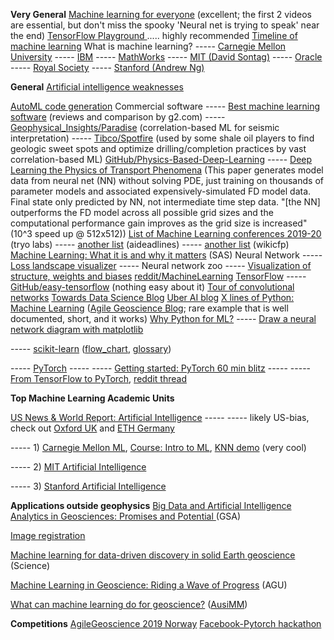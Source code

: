 **Very General**
[Machine learning for everyone](https://vas3k.com/blog/machine_learning/) (excellent; the first 2 videos are essential, but don&#39;t miss the spooky &#39;Neural net is trying to speak&#39; near the end)
[TensorFlow Playground ](https://playground.tensorflow.org/#activation=tanh&amp;batchSize=10&amp;dataset=circle&amp;regDataset=reg-plane&amp;learningRate=0.03&amp;regularizationRate=0&amp;noise=0&amp;networkShape=4,2&amp;seed=0.58965&amp;showTestData=false&amp;discretize=false&amp;percTrainData=50&amp;x=true&amp;y=true&amp;xTimesY=false&amp;xSquared=false&amp;ySquared=false&amp;cosX=false&amp;sinX=false&amp;cosY=false&amp;sinY=false&amp;collectStats=false&amp;problem=classification&amp;initZero=false&amp;hideText=false)..... highly recommended
[Timeline of machine learning](https://en.m.wikipedia.org/wiki/Timeline_of_machine_learning)
What is machine learning?
----- [Carnegie Mellon University](https://www.ml.cmu.edu/machine-learning/what-is-machine-learning.html)
----- [IBM](https://www.ibm.com/analytics/machine-learning)
----- [MathWorks](https://www.mathworks.com/discovery/machine-learning.html)
----- [MIT (David Sontag)](https://people.csail.mit.edu/dsontag/courses/ml16/slides/lecture1.pdf)
----- [Oracle](https://www.oracle.com/artificial-intelligence/what-is-machine-learning.html)
----- [Royal Society](https://royalsociety.org/topics-policy/projects/machine-learning/videos-and-background-information/)
----- [Stanford (Andrew Ng)](http://mlclass.stanford.edu/)

**General**
[Artificial intelligence weaknesses](https://cmns.umd.edu/news-events/features/4470)

[AutoML code generation](https://www.reddit.com/r/MachineLearning/comments/cpu5uc/research_what_is_the_state_of_automl_in_2019/)
Commercial software
----- [Best machine learning software](https://www.g2.com/categories/machine-learning) (reviews and comparison by g2.com)
----- [Geophysical\_Insights/Paradise](https://www.geoinsights.com/capabilities/) (correlation-based ML for seismic interpretation)
----- [Tibco/Spotfire](https://www.tibco.com/products/tibco-spotfire) (used by some shale oil players to find geologic sweet spots and optimize drilling/completion practices by vast correlation-based ML)
[GitHub/Physics-Based-Deep-Learning](https://github.com/thunil/Physics-Based-Deep-Learning)
----- [Deep Learning the Physics of Transport Phenomena](https://arxiv.org/pdf/1709.02432.pdf) (This paper generates model data from neural net (NN) without solving PDE, just training on thousands of parameter models and associated expensively-simulated FD model data. Final state only predicted by NN, not intermediate time step data. &quot;[the NN] outperforms the FD model across all possible grid sizes and the computational performance gain improves as the grid size is increased&quot; (10^3 speed up @ 512x512))
[List of Machine Learning conferences 2019-20](https://tryolabs.com/blog/machine-learning-deep-learning-conferences/) (tryo labs)
----- [another list](https://aideadlin.es/?sub=ML,CV,NLP,RO,SP,DM) (aideadlines)
----- [another list](http://www.wikicfp.com/cfp/call?conference=machine%20learning) (wikicfp)
[Machine Learning: What it is and why it matters](https://www.sas.com/en_us/insights/analytics/machine-learning.html) (SAS)
Neural Network
----- [Loss landscape visualizer](http://www.telesens.co/loss-landscape-viz/viewer.html)
----- Neural network zoo
----- [Visualization of structure, weights and biases](http://www.mghpcc.org/neural-networks-earthquakes/neuralnetworkforhelen/)
[reddit/MachineLearning](https://www.reddit.com/r/MachineLearning/)
[TensorFlow](https://www.tensorflow.org/)
----- [GitHub/easy-tensorflow](https://github.com/easy-tensorflow/easy-tensorflow) (nothing easy about it)
[Tour of convolutional networks](https://arxiv.org/abs/1908.05168)
[Towards Data Science Blog](https://towardsdatascience.com/)
[Uber AI blog](https://eng.uber.com/category/articles/ai/)
[X lines of Python: Machine Learning](https://agilescientific.com/blog/2017/1/4/x-lines-of-python-machine-learning?rq=machine%20learning) ([Agile Geoscience Blog](https://agilescientific.com/blog); rare example that is well documented, short, and it works)
[Why Python for ML?](https://www.merixstudio.com/blog/why-python-so-popular-machine-learning/)
----- [Draw a neural network diagram with matplotlib](https://gist.github.com/craffel/2d727968c3aaebd10359)

----- [scikit-learn](https://scikit-learn.org/stable/) ([flow\_chart](https://scikit-learn.org/stable/tutorial/machine_learning_map/index.html), [glossary](https://scikit-learn.org/stable/glossary.html))

----- [PyTorch](https://pytorch.org/)
----- ----- [Getting started: PyTorch 60 min blitz](https://pytorch.org/tutorials/beginner/deep_learning_60min_blitz.html)
----- ----- [From TensorFlow to PyTorch](https://medium.com/huggingface/from-tensorflow-to-pytorch-265f40ef2a28), [reddit thread](https://www.reddit.com/r/MachineLearning/comments/co5sua/d_how_to_convert_a_pretrained_tensorflow_model_to/)

**Top Machine Learning Academic Units**

[US News &amp; World Report: Artificial Intelligence](https://www.usnews.com/best-graduate-schools/top-science-schools/artificial-intelligence-rankings)
----- ----- likely US-bias, check out [Oxford UK](https://www.cs.ox.ac.uk/research/ai_ml/) and [ETH Germany](https://ml.inf.ethz.ch/)

----- 1) [Carnegie Mellon ML](https://www.ml.cmu.edu/), [Course: Intro to ML](https://www.cs.cmu.edu/~lwehbe/10701_S19/), [KNN demo](http://vision.stanford.edu/teaching/cs231n-demos/knn/) (very cool)

----- 2)  [MIT Artificial Intelligence](https://www.csail.mit.edu/research)

----- 3) [Stanford Artificial Intelligence](http://ai.stanford.edu/)

**Applications outside geophysics**
[Big Data and Artificial Intelligence Analytics in Geosciences: Promises and Potential ](http://www.geosociety.org/gsatoday/groundwork/G372GW/article.htm)(GSA)

[Image registration](https://www.reddit.com/r/MachineLearning/comments/crh5om/d_why_have_we_not_seen_equivalent_success_in_deep/)

[Machine learning for data-driven discovery in solid Earth geoscience](https://science.sciencemag.org/content/363/6433/eaau0323) (Science)

[Machine Learning in Geoscience: Riding a Wave of Progress](https://eos.org/meeting-reports/machine-learning-in-geoscience-riding-a-wave-of-progress) (AGU)

[What can machine learning do for geoscience?](https://www.ausimmbulletin.com/feature/can-machine-learning-geoscience/) ([AusiMM](https://ausimm.com/))

**Competitions**
[AgileGeoscience 2019 Norway](https://agilescientific.com/blog/2019/8/13/the-hack-returns-to-norway)
[Facebook-Pytorch hackathon](https://www.reddit.com/r/MachineLearning/comments/cot2xm/n_facebook_launches_online_global_pytorch/)
